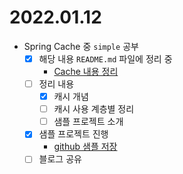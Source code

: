 2022.01.12
==========

-	Spring Cache 중 `simple` 공부
	-	[x] 해당 내용 `README.md` 파일에 정리 중
		-	[Cache 내용 정리](https://github.com/codeleesh/study-code/blob/main/spring-boot-cache/README.md)
	-	[ ] 정리 내용
		-	[x] 캐시 개념
		-	[ ] 캐시 사용 계층별 정리
		-	[ ] 샘플 프로젝트 소개
	-	[x] 샘플 프로젝트 진행
		-	[github 샘플 저장](https://github.com/codeleesh/study-code/tree/main/spring-boot-cache)
	-	[ ] 블로그 공유
